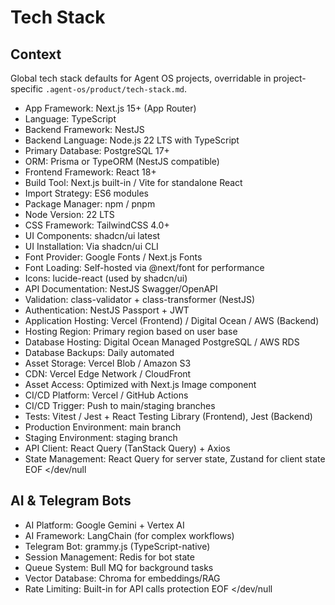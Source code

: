 # Tech Stack

## Context

Global tech stack defaults for Agent OS projects, overridable in project-specific `.agent-os/product/tech-stack.md`.

- App Framework: Next.js 15+ (App Router)
- Language: TypeScript
- Backend Framework: NestJS
- Backend Language: Node.js 22 LTS with TypeScript
- Primary Database: PostgreSQL 17+
- ORM: Prisma or TypeORM (NestJS compatible)
- Frontend Framework: React 18+
- Build Tool: Next.js built-in / Vite for standalone React
- Import Strategy: ES6 modules
- Package Manager: npm / pnpm
- Node Version: 22 LTS
- CSS Framework: TailwindCSS 4.0+
- UI Components: shadcn/ui latest
- UI Installation: Via shadcn/ui CLI
- Font Provider: Google Fonts / Next.js Fonts
- Font Loading: Self-hosted via @next/font for performance
- Icons: lucide-react (used by shadcn/ui)
- API Documentation: NestJS Swagger/OpenAPI
- Validation: class-validator + class-transformer (NestJS)
- Authentication: NestJS Passport + JWT
- Application Hosting: Vercel (Frontend) / Digital Ocean / AWS (Backend)
- Hosting Region: Primary region based on user base
- Database Hosting: Digital Ocean Managed PostgreSQL / AWS RDS
- Database Backups: Daily automated
- Asset Storage: Vercel Blob / Amazon S3
- CDN: Vercel Edge Network / CloudFront
- Asset Access: Optimized with Next.js Image component
- CI/CD Platform: Vercel / GitHub Actions
- CI/CD Trigger: Push to main/staging branches
- Tests: Vitest / Jest + React Testing Library (Frontend), Jest (Backend)
- Production Environment: main branch
- Staging Environment: staging branch
- API Client: React Query (TanStack Query) + Axios
- State Management: React Query for server state, Zustand for client state
EOF </dev/null

## AI & Telegram Bots
- AI Platform: Google Gemini + Vertex AI
- AI Framework: LangChain (for complex workflows)
- Telegram Bot: grammy.js (TypeScript-native)
- Session Management: Redis for bot state
- Queue System: Bull MQ for background tasks
- Vector Database: Chroma for embeddings/RAG
- Rate Limiting: Built-in for API calls protection
EOF </dev/null
